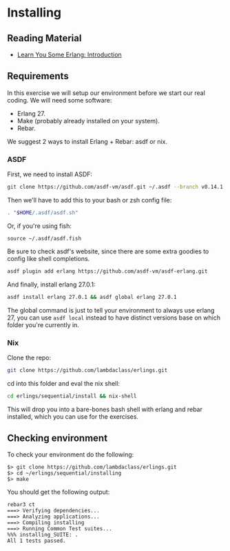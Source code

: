 # Installing

## Reading Material

- [Learn You Some Erlang: Introduction](http://learnyousomeerlang.com/introduction)

## Requirements

In this exercise we will setup our environment before we start our
real coding. We will need some software:

- Erlang 27.
- Make (probably already installed on your system).
- Rebar.

We suggest 2 ways to install Erlang + Rebar: asdf or nix.

### ASDF

First, we need to install ASDF:
```sh
git clone https://github.com/asdf-vm/asdf.git ~/.asdf --branch v0.14.1
```
Then we'll have to add this to your bash or zsh config file:
```sh
. "$HOME/.asdf/asdf.sh"
```
Or, if you're using fish:
```fish
source ~/.asdf/asdf.fish
```

Be sure to check asdf's website, since there are some extra goodies to config
like shell completions.

```sh
asdf plugin add erlang https://github.com/asdf-vm/asdf-erlang.git
```

And finally, install erlang 27.0.1:
```sh
asdf install erlang 27.0.1 && asdf global erlang 27.0.1
```

The global command is just to tell your environment to always use erlang 27, you
can use `asdf local` instead to have distinct versions base on which folder you're currently in.

### Nix

Clone the repo: 
```sh
git clone https://github.com/lambdaclass/erlings.git
```
cd into this folder and eval the nix shell:
```sh
cd erlings/sequential/install && nix-shell
```
This will drop you into a bare-bones bash shell with erlang and rebar installed,
which you can use for the exercises.

## Checking environment

To check your environment do the following:

~~~
$> git clone https://github.com/lambdaclass/erlings.git
$> cd ~/erlings/sequential/installing
$> make
~~~

You should get the following output:

~~~
rebar3 ct
===> Verifying dependencies...
===> Analyzing applications...
===> Compiling installing
===> Running Common Test suites...
%%% installing_SUITE: .
All 1 tests passed.
~~~
